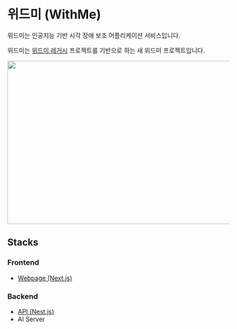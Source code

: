 # 위드미 (WithMe)

위드미는 인공지능 기반 시각 장애 보조 어플리케이션 서비스입니다.

위드미는 [위드미 레거시](https://github.com/DY-MAKE/WithMe-legacy) 프로젝트를 기반으로 하는 새 위드미 프로젝트입니다.

<img src="https://user-images.githubusercontent.com/68115707/158518231-e611ac5b-100d-4420-9cfa-a58861aee119.png" width="700" height="370">


## Stacks

### Frontend
- [Webpage (Next.js)](https://github.com/DY-MAKE/withme/tree/main/apps/frontend)

### Backend
- [API (Nest.js)](https://github.com/DY-MAKE/withme/tree/main/apps/backend)
- AI Server

